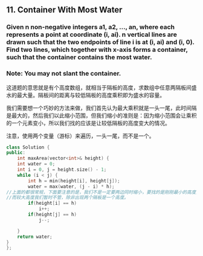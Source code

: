 ## 11. Container With Most Water ##
### Given n non-negative integers a1, a2, ..., an, where each represents a point at coordinate (i, ai). n vertical lines are drawn such that the two endpoints of line i is at (i, ai) and (i, 0). Find two lines, which together with x-axis forms a container, such that the container contains the most water. ###

### Note: You may not slant the container. ###
这道题的意思就是有个高度数组，就相当于隔板的高度，求数组中任意两隔板间盛水的最大量。隔板间的距离与较低隔板的高度乘积即为盛水的容量。

我们需要想一个巧妙的方法来做，我们首先认为最大乘积就是一头一尾，此时间隔是最大的，然后我们以此缩小范围，但我们缩小的准则是：因为缩小范围会让乘积的一个元素变小，所以我们找的应该是让较低隔板的高度变大的情况。

注意，使用两个变量（游标）来遍历，一头一尾，而不是一个。

```cpp
class Solution {
public:
    int maxArea(vector<int>& height) {
    int water = 0;
    int i = 0, j = height.size() - 1;
    while (i < j) {
        int h = min(height[i], height[j]);
        water = max(water, (j - i) * h);
//上面的都很常规，下面要注意的是，我们不是一定要两边同时缩小，要找的是刚刚最小的高度，让它的游标增1，尝试一下这样的情况是否会让乘积变大，
//而较大高度我们暂时不管，除非出现两个隔板是一个高度。
        if(height[i] == h)
            i++;
        if(height[j] == h)
            j--;

    }
    return water;
}
};
```